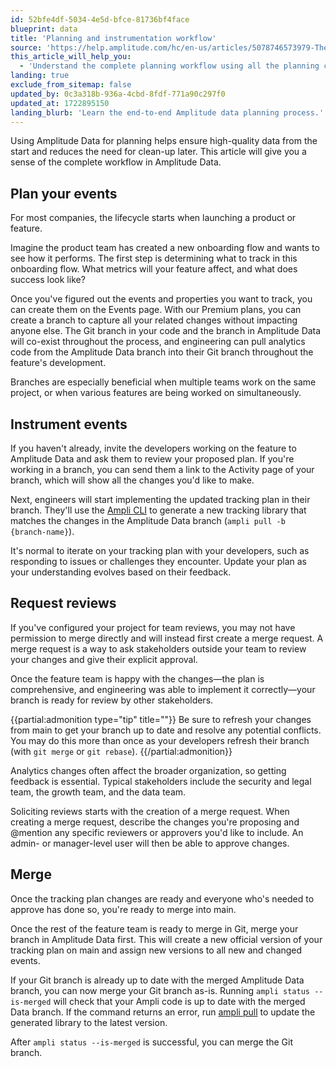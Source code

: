 ```yaml
---
id: 52bfe4df-5034-4e5d-bfce-81736bf4face
blueprint: data
title: 'Planning and instrumentation workflow'
source: 'https://help.amplitude.com/hc/en-us/articles/5078746573979-The-complete-Amplitude-Data-planning-workflow'
this_article_will_help_you:
  - 'Understand the complete planning workflow using all the planning capabilities offered by Amplitude Data'
landing: true
exclude_from_sitemap: false
updated_by: 0c3a318b-936a-4cbd-8fdf-771a90c297f0
updated_at: 1722895150
landing_blurb: 'Learn the end-to-end Amplitude data planning process.'
---
```

Using Amplitude Data for planning helps ensure high-quality data from the start and reduces the need for clean-up later. This article will give you a sense of the complete workflow in Amplitude Data.

## Plan your events

For most companies, the lifecycle starts when launching a product or feature.

Imagine the product team has created a new onboarding flow and wants to see how it performs. The first step is determining what to track in this onboarding flow. What metrics will your feature affect, and what does success look like?

Once you've figured out the events and properties you want to track, you can create them on the Events page. With our Premium plans, you can create a branch to capture all your related changes without impacting anyone else. The Git branch in your code and the branch in Amplitude Data will co-exist throughout the process, and engineering can pull analytics code from the Amplitude Data branch into their Git branch throughout the feature's development.

Branches are especially beneficial when multiple teams work on the same project, or when various features are being worked on simultaneously.

## Instrument events

If you haven't already, invite the developers working on the feature to Amplitude Data and ask them to review your proposed plan. If you're working in a branch, you can send them a link to the Activity page of your branch, which will show all the changes you'd like to make.

Next, engineers will start implementing the updated tracking plan in their branch. They'll use the [Ampli CLI](https://www.docs.developers.amplitude.com/data/ampli/cli/) to generate a new tracking library that matches the changes in the Amplitude Data branch (`ampli pull -b {branch-name}`).

It's normal to iterate on your tracking plan with your developers, such as responding to issues or challenges they encounter. Update your plan as your understanding evolves based on their feedback.

## Request reviews

If you've configured your project for team reviews, you may not have permission to merge directly and will instead first create a merge request. A merge request is a way to ask stakeholders outside your team to review your changes and give their explicit approval.

Once the feature team is happy with the changes—the plan is comprehensive, and engineering was able to implement it correctly—your branch is ready for review by other stakeholders.

{{partial:admonition type="tip" title=""}}
Be sure to refresh your changes from main to get your branch up to date and resolve any potential conflicts. You may do this more than once as your developers refresh their branch (with `git merge` or `git rebase`).
{{/partial:admonition}}

Analytics changes often affect the broader organization, so getting feedback is essential. Typical stakeholders include the security and legal team, the growth team, and the data team.

Soliciting reviews starts with the creation of a merge request. When creating a merge request, describe the changes you're proposing and @mention any specific reviewers or approvers you'd like to include. An admin- or manager-level user will then be able to approve changes.

## Merge

Once the tracking plan changes are ready and everyone who's needed to approve has done so, you're ready to merge into main.

Once the rest of the feature team is ready to merge in Git, merge your branch in Amplitude Data first. This will create a new official version of your tracking plan on main and assign new versions to all new and changed events.

If your Git branch is already up to date with the merged Amplitude Data branch, you can now merge your Git branch as-is. Running `ampli status --is-merged` will check that your Ampli code is up to date with the merged Data branch. If the command returns an error, run [ampli pull](https://www.docs.developers.amplitude.com/data/sdks/ampli-overview/#generate-the-ampli-wrapper-with-ampli-pull) to update the generated library to the latest version.

After `ampli status --is-merged` is successful, you can merge the Git branch.